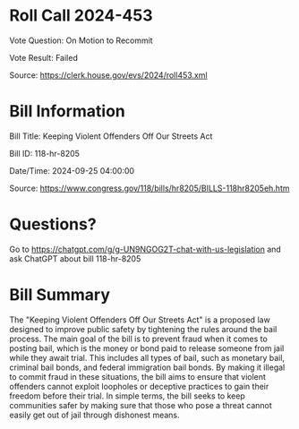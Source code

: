 # Roll Call 2024-453

Vote Question: On Motion to Recommit

Vote Result: Failed

Source: https://clerk.house.gov/evs/2024/roll453.xml

# Bill Information

Bill Title: Keeping Violent Offenders Off Our Streets Act

Bill ID: 118-hr-8205

Date/Time: 2024-09-25 04:00:00

Source: https://www.congress.gov/118/bills/hr8205/BILLS-118hr8205eh.htm

# Questions?

Go to https://chatgpt.com/g/g-UN9NGOG2T-chat-with-us-legislation and ask ChatGPT about bill 118-hr-8205

# Bill Summary
The "Keeping Violent Offenders Off Our Streets Act" is a proposed law designed to improve public safety by tightening the rules around the bail process. The main goal of the bill is to prevent fraud when it comes to posting bail, which is the money or bond paid to release someone from jail while they await trial. This includes all types of bail, such as monetary bail, criminal bail bonds, and federal immigration bail bonds. By making it illegal to commit fraud in these situations, the bill aims to ensure that violent offenders cannot exploit loopholes or deceptive practices to gain their freedom before their trial. In simple terms, the bill seeks to keep communities safer by making sure that those who pose a threat cannot easily get out of jail through dishonest means.
